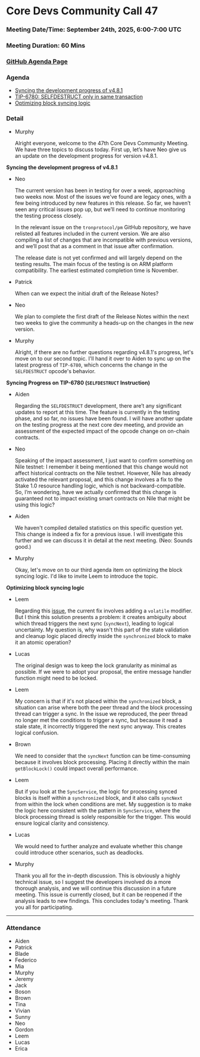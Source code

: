 # Core Devs Community Call 47
### Meeting Date/Time: September 24th, 2025, 6:00-7:00 UTC
### Meeting Duration: 60 Mins
### [GitHub Agenda Page](https://github.com/tronprotocol/pm/issues/157)
### Agenda

  - [Syncing the development progress of v4.8.1](https://github.com/tronprotocol/java-tron/issues/6342)
  - [TIP-6780: SELFDESTRUCT only in same transaction](https://github.com/tronprotocol/tips/issues/765)
  - [Optimizing block syncing logic](https://github.com/tronprotocol/java-tron/issues/6310)


### Detail


* Murphy
    
   Alright everyone, welcome to the 47th Core Devs Community Meeting. We have three topics to discuss today. First up, let’s have Neo give us an update on the development progress for version v4.8.1.

**Syncing the development progress of v4.8.1**

* Neo

     The current version has been in testing for over a week, approaching two weeks now. Most of the issues we've found are legacy ones, with a few being introduced by new features in this release. So far, we haven’t seen any critical issues pop up, but we’ll need to continue monitoring the testing process closely.
     
     In the relevant issue on the `tronprotocol/pm` GitHub repository, we have relisted all features included in the current version. We are also compiling a list of changes that are incompatible with previous versions, and we’ll post that as a comment in that issue after confirmation.
     
     The release date is not yet confirmed and will largely depend on the testing results. The main focus of the testing is on ARM platform compatibility. The earliest estimated completion time is November.

* Patrick
    
    When can we expect the initial draft of the Release Notes?

* Neo

    We plan to complete the first draft of the Release Notes within the next two weeks to give the community a heads-up on the changes in the new version.

* Murphy

    Alright, if there are no further questions regarding v4.8.1's progress, let's move on to our second topic. I'll hand it over to Aiden to sync up on the latest progress of `TIP-6780`, which concerns the change in the `SELFDESTRUCT` opcode's behavior.

**Syncing Progress on TIP-6780 (`SELFDESTRUCT` Instruction)**

* Aiden
        
    Regarding the `SELFDESTRUCT` development, there are’t any significant updates to report at this time. The feature is currently in the testing phase, and so far, no issues have been found. I will have another update on the testing progress at the next core dev meeting, and provide an assessment of the expected impact of the opcode change on on-chain contracts.
        

* Neo
        
    Speaking of the impact assessment, I just want to confirm something on Nile testnet: I remember it being mentioned that this change would not affect historical contracts on the Nile testnet. However, Nile has already activated the relevant proposal, and this change involves a fix to the Stake 1.0 resource handling logic, which is not backward-compatible. So, I’m wondering, have we actually confirmed that this change is guaranteed not to impact existing smart contracts on Nile that might be using this logic?


* Aiden
        
    We haven't compiled detailed statistics on this specific question yet. This change is indeed a fix for a previous issue. I will investigate this further and we can discuss it in detail at the next meeting. (Neo: Sounds good.)


* Murphy
    
    
    Okay, let's move on to our third agenda item on optimizing the block syncing logic. I'd like to invite Leem to introduce the topic.


**Optimizing block syncing logic**

* Leem
    
    Regarding this [issue](https://github.com/tronprotocol/java-tron/issues/6310), the current fix involves adding a `volatile` modifier. But I think this solution presents a problem: it creates ambiguity about which thread triggers the next sync (`syncNext`), leading to logical uncertainty. My question is, why wasn't this part of the state validation and cleanup logic placed directly inside the `synchronized` block to make it an atomic operation?


* Lucas

    The original design was to keep the lock granularity as minimal as possible. If we were to adopt your proposal, the entire message handler function might need to be locked.

* Leem

    My concern is that if it's not placed within the `synchronized` block, a situation can arise where both the peer thread and the block processing thread can trigger a sync. In the issue we reproduced, the peer thread no longer met the conditions to trigger a sync, but because it read a stale state, it incorrectly triggered the next sync anyway. This creates logical confusion.

* Brown

    We need to consider that the `syncNext` function can be time-consuming because it involves block processing. Placing it directly within the main `getBlockLock()` could impact overall performance.

* Leem

    But if you look at the `SyncService`, the logic for processing synced blocks is itself within a `synchronized` block, and it also calls `syncNext` from within the lock when conditions are met. My suggestion is to make the logic here consistent with the pattern in `SyncService`, where the block processing thread is solely responsible for the trigger. This would ensure logical clarity and consistency.

* Lucas

    We would need to further analyze and evaluate whether this change could introduce other scenarios, such as deadlocks.

* Murphy

    Thank you all for the in-depth discussion. This is obviously a highly technical issue, so I suggest the developers involved do a more thorough analysis, and we will continue this discussion in a future meeting. This issue is currently closed, but it can be reopened if the analysis leads to new findings. This concludes today's meeting. Thank you all for participating.


***


### Attendance

* Aiden
* Patrick
* Blade
* Federico
* Mia
* Murphy
* Jeremy
* Jack
* Boson
* Brown
* Tina
* Vivian
* Sunny
* Neo
* Gordon
* Leem
* Lucas
* Erica
